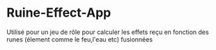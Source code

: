 # Ruine-Effect-App
Utilisé pour un jeu de rôle pour calculer les effets reçu en fonction des runes (élement comme le feu,l'eau etc) fusionnées
